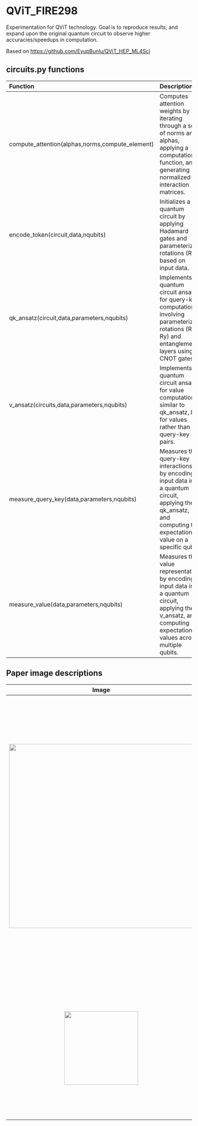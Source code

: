 # QViT_FIRE298
Experimentation for QViT technology. Goal is to reproduce results, and expand upon the original quantum circuit to observe higher accuracies/speedups in computation.

Based on https://github.com/EyupBunlu/QViT_HEP_ML4Sci


## circuits.py functions

| Function              | Description |
| :---------------- | :------ |
| compute_attention(alphas,norms,compute_element)        |   Computes attention weights by iterating through a set of norms and alphas, applying a computation function, and generating normalized interaction matrices.  |
| encode_token(circuit,data,nqubits)           |   Initializes a quantum circuit by applying Hadamard gates and parameterized rotations (Rx) based on input data.   |
| qk_ansatz(circuit,data,parameters,nqubits)    |  Implements a quantum circuit ansatz for query-key computation, involving parameterized rotations (Rx, Ry) and entanglement layers using CNOT gates.  |
| v_ansatz(circuits,data,parameters,nqubits) |  Implements a quantum circuit ansatz for value computation, similar to qk_ansatz, but for values rather than query-key pairs.   |
| measure_query_key(data,parameters,nqubits) | Measures the query-key interactions by encoding input data into a quantum circuit, applying the qk_ansatz, and computing the expectation value on a specific qubit.|
| measure_value(data,parameters,nqubits)|  Measures the value representation by encoding input data into a quantum circuit, applying the v_ansatz, and computing expectation values across multiple qubits. |

## Paper image descriptions
| Image | Description |
| :----------------: | :------ |
| <img src="img/figure_3.png" width="500" /> | Input images are divided into patches of equal area and processed into a matrix. This matrix is processed by encoder layers, with outputs passed sequentially. The final encoder layer's first row is sent to a classifier for probabilities (Figure 3b). In the column-pooling variant, the matrix is reduced via mean or max pooling per column, producing a vector input for the classifier (Figure 3a). |
| <img src="img/figure_4.png" width="200" /> | The multi-head attention layer splits the input matrix into submatrices by dividing its columns. Each submatrix is processed by an attention head, which then resizes it to the original input.|
